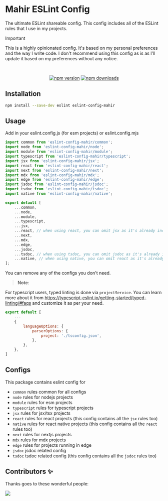 # Mahir ESLint Config

The ultimate ESLint shareable config. This config includes all of the ESLint rules that I use in my projects.

> [!Important]
> This is a highly opinionated config. It's based on my personal preferences and the way I write code.
> I don't recommend using this config as is as I'll update it based on my preferences without any notice.

<div align="center">
 <br />
 <p>
  <a href="https://www.npmjs.com/package/eslint-config-mahir"><img src="https://img.shields.io/npm/v/eslint-config-mahir.svg?maxAge=3600" alt="npm version" /></a>
  <a href="https://www.npmjs.com/package/eslint-config-mahir"><img src="https://img.shields.io/npm/dw/eslint-config-mahir.svg?maxAge=3600" alt="npm downloads" /></a>
 </p>
</div>

## Installation

```bash
npm install --save-dev eslint eslint-config-mahir
```

## Usage

Add in your eslint.config.js (for esm projects) or eslint.config.mjs

```js
import common from 'eslint-config-mahir/common';
import node from 'eslint-config-mahir/node';
import module from 'eslint-config-mahir/module';
import typescript from 'eslint-config-mahir/typescript';
import jsx from 'eslint-config-mahir/jsx';
import react from 'eslint-config-mahir/react';
import next from 'eslint-config-mahir/next';
import mdx from 'eslint-config-mahir/mdx';
import edge from 'eslint-config-mahir/edge';
import jsdoc from 'eslint-config-mahir/jsdoc';
import tsdoc from 'eslint-config-mahir/tsdoc';
import native from 'eslint-config-mahir/native';

export default [
	...common,
	...node,
	...module,
	...typescript,
	...jsx,
	...react, // when using react, you can omit jsx as it's already included with react
	...next,
	...mdx,
	...edge,
	...jsdoc,
	...tsdoc, // when using tsdoc, you can omit jsdoc as it's already included with tsdoc
	...native, // when using native, you can omit react as it's already included with native
];

```

You can remove any of the configs you don't need.

> **Note**:

For typescript users, typed linting is done via `projectService`. You can learn more about it from https://typescript-eslint.io/getting-started/typed-linting/#faqs and customize it as per your need.

```js
export default [
	...
	{
		languageOptions: {
			parserOptions: {
				project: './tsconfig.json',
			},
		},
	},
]
```

## Configs

This package contains eslint config for

- `common` rules common for all configs
- `node` rules for nodejs projects
- `module` rules for esm projects
- `typescript` rules for typescript projects
- `jsx` rules for jsx/tsx projects
- `react` rules for react projects (this config contains all the `jsx` rules too)
- `native` rules for react native projects (this config contains all the `react` rules too)
- `next` rules for nextjs projects
- `mdx` rules for mdx projects
- `edge` rules for projects running in edge
- `jsdoc` jsdoc related config
- `tsdoc` tsdoc related config (this config contains all the `jsdoc` rules too)

## Contributors ✨

Thanks goes to these wonderful people:

<a href="https://github.com/imranbarbhuiya/eslint-config-mahir/graphs/contributors">
    <img src="https://contrib.rocks/image?repo=imranbarbhuiya/eslint-config-mahir" />
</a>
